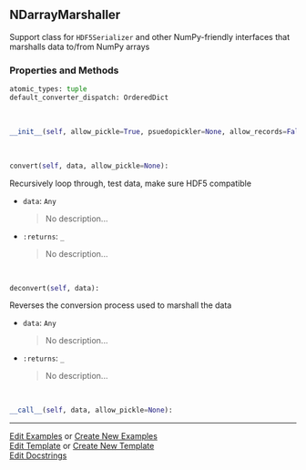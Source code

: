 ## <a id="McUtils.Scaffolding.Serializers.NDarrayMarshaller">NDarrayMarshaller</a>
Support class for `HDF5Serializer` and other
NumPy-friendly interfaces that marshalls data
to/from NumPy arrays

### Properties and Methods
```python
atomic_types: tuple
default_converter_dispatch: OrderedDict
```
<a id="McUtils.Scaffolding.Serializers.NDarrayMarshaller.__init__" class="docs-object-method">&nbsp;</a>
```python
__init__(self, allow_pickle=True, psuedopickler=None, allow_records=False, all_dicts=False, converters=None): 
```

<a id="McUtils.Scaffolding.Serializers.NDarrayMarshaller.convert" class="docs-object-method">&nbsp;</a>
```python
convert(self, data, allow_pickle=None): 
```
Recursively loop through, test data, make sure HDF5 compatible
- `data`: `Any`
    >No description...
- `:returns`: `_`
    >No description...

<a id="McUtils.Scaffolding.Serializers.NDarrayMarshaller.deconvert" class="docs-object-method">&nbsp;</a>
```python
deconvert(self, data): 
```
Reverses the conversion process
        used to marshall the data
- `data`: `Any`
    >No description...
- `:returns`: `_`
    >No description...

<a id="McUtils.Scaffolding.Serializers.NDarrayMarshaller.__call__" class="docs-object-method">&nbsp;</a>
```python
__call__(self, data, allow_pickle=None): 
```





___

[Edit Examples](https://github.com/McCoyGroup/McUtils/edit/edit/ci/examples/ci/docs/McUtils/Scaffolding/Serializers/NDarrayMarshaller.md) or 
[Create New Examples](https://github.com/McCoyGroup/McUtils/new/edit/?filename=ci/examples/ci/docs/McUtils/Scaffolding/Serializers/NDarrayMarshaller.md) <br/>
[Edit Template](https://github.com/McCoyGroup/McUtils/edit/edit/ci/docs/ci/docs/McUtils/Scaffolding/Serializers/NDarrayMarshaller.md) or 
[Create New Template](https://github.com/McCoyGroup/McUtils/new/edit/?filename=ci/docs/templates/ci/docs/McUtils/Scaffolding/Serializers/NDarrayMarshaller.md) <br/>
[Edit Docstrings](https://github.com/McCoyGroup/McUtils/edit/edit/McUtils/Scaffolding/Serializers.py?message=Update%20Docs)